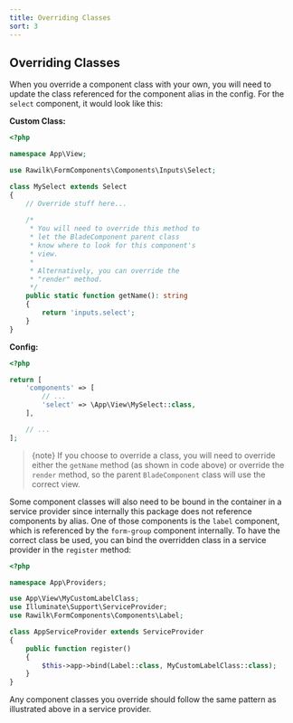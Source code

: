 ```yaml
---
title: Overriding Classes
sort: 3
---
```


## Overriding Classes

When you override a component class with your own, you will need to update the class referenced for the component alias in the config.
For the `select` component, it would look like this:

**Custom Class:**
```php
<?php

namespace App\View;

use Rawilk\FormComponents\Components\Inputs\Select;

class MySelect extends Select
{
    // Override stuff here...
    
    /*
     * You will need to override this method to
     * let the BladeComponent parent class
     * know where to look for this component's
     * view.
     * 
     * Alternatively, you can override the
     * "render" method.
     */
    public static function getName(): string
    {
        return 'inputs.select';
    }
}
```

**Config:**
```php
<?php

return [
    'components' => [
        // ...
        'select' => \App\View\MySelect::class,
    ],

    // ...
];
```

> {note} If you choose to override a class, you will need to override either the `getName` method (as shown in code above)
> or override the `render` method, so the parent `BladeComponent` class will use the correct view.

Some component classes will also need to be bound in the container in a service provider since internally this package does not
reference components by alias. One of those components is the `label` component, which is referenced by the `form-group` component
internally. To have the correct class be used, you can bind the overridden class in a service provider in the `register` method:

```php
<?php

namespace App\Providers;

use App\View\MyCustomLabelClass;
use Illuminate\Support\ServiceProvider;
use Rawilk\FormComponents\Components\Label;

class AppServiceProvider extends ServiceProvider
{
    public function register()
    {
        $this->app->bind(Label::class, MyCustomLabelClass::class);
    }
}
```

Any component classes you override should follow the same pattern as illustrated above in a service provider.

